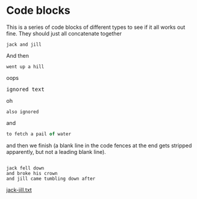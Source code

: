 # Code blocks

This is a series of code blocks of different types to see if it all works out
fine. They should just all concatenate together

    jack and jill

And then 

```
went up a hill
```

oops

<pre>
ignored text
</pre>

oh

```ignore
also ignored
```

and 

```js
to fetch a pail of water
```

and then we finish (a blank line in the code fences at the end gets stripped
apparently, but not a leading blank line).

```

jack fell down
and broke his crown
and jill came tumbling down after
```


[jack-jill.txt](# "save: sub(jack, j, k)")